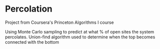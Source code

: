# Percolation
Project from Coursera's Princeton Algorithms I course

Using Monte Carlo sampling to predict at what % of open sites the system percolates. Union-find algorithm used to determine when the top becomes connected with the bottom
